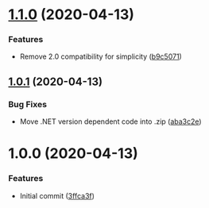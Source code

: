 # [1.1.0](https://github.com/adrenak/RestSharp.Unity/compare/v1.0.1...v1.1.0) (2020-04-13)


### Features

* Remove 2.0 compatibility for simplicity ([b9c5071](https://github.com/adrenak/RestSharp.Unity/commit/b9c507190501011c574199270b1565a187bb7035))

## [1.0.1](https://github.com/adrenak/RestSharp.Unity/compare/v1.0.0...v1.0.1) (2020-04-13)


### Bug Fixes

* Move .NET version dependent code into .zip ([aba3c2e](https://github.com/adrenak/RestSharp.Unity/commit/aba3c2e0826df33a41c2dc29e7c00b3d36629231))

# 1.0.0 (2020-04-13)


### Features

* Initial commit ([3ffca3f](https://github.com/adrenak/RestSharp.Unity/commit/3ffca3f7f53cdc2b57bfc3095f17968ed2c5a352))
